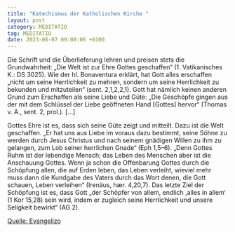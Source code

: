 ```yaml
---
title: "Katechismus der Katholischen Kirche "
layout: post
category: MEDITATIO
tag: MEDITATIO
date: 2023-06-07 09:00:06 +0100
---
```

Die Schrift und die Überlieferung lehren und preisen stets die Grundwahrheit: „Die Welt ist zur Ehre Gottes geschaffen“ (1. Vatikanisches K.: DS 3025). Wie der hl. Bonaventura erklärt, hat Gott alles erschaffen „nicht um seine Herrlichkeit zu mehren, sondern um seine Herrlichkeit zu bekunden und mitzuteilen“ (sent.<!--more--> 2,1,2,2,1). Gott hat nämlich keinen anderen Grund zum Erschaffen als seine Liebe und Güte: „Die Geschöpfe gingen aus der mit dem Schlüssel der Liebe geöffneten Hand [Gottes] hervor“ (Thomas v. A., sent. 2, prol.). […]

Gottes Ehre ist es, dass sich seine Güte zeigt und mitteilt. Dazu ist die Welt geschaffen. „Er hat uns aus Liebe im voraus dazu bestimmt, seine Söhne zu werden durch Jesus Christus und nach seinem gnädigen Willen zu ihm zu gelangen, zum Lob seiner herrlichen Gnade“ (Eph 1,5–6). „Denn Gottes Ruhm ist der lebendige Mensch; das Leben des Menschen aber ist die Anschauung Gottes. Wenn ja schon die Offenbarung Gottes durch die Schöpfung allen, die auf Erden leben, das Leben verleiht, wieviel mehr muss dann die Kundgabe des Vaters durch das Wort denen, die Gott schauen, Leben verleihen“ (Irenäus, hær. 4,20,7). Das letzte Ziel der Schöpfung ist es, dass Gott „der Schöpfer von allem, endlich ,alles in allem‘ (1 Kor 15,28) sein wird, indem er zugleich seine Herrlichkeit und unsere Seligkeit bewirkt“ (AG 2).


[Quelle: Evangelizo](https://evangeliumtagfuertag.org/DE/gospel)